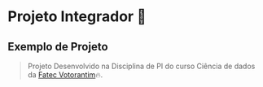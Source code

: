 # Projeto Integrador 🚀
## Exemplo de Projeto
> Projeto Desenvolvido na Disciplina de PI do 
> curso Ciência de dados da [Fatec Votorantim](https://fatecvotorantim.cps.sp.gov.br/)🔥.

